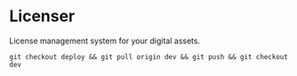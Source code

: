 # Licenser
License management system for your digital assets.

```git checkout deploy && git pull origin dev && git push && git checkout dev```